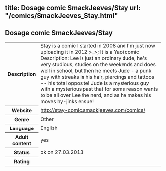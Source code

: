 title: Dosage comic SmackJeeves/Stay
url: "/comics/SmackJeeves_Stay.html"
---
Dosage comic SmackJeeves/Stay
-----------------------------------------

<table class="comicinfo">
<tr>
<th>Description</th><td>Stay is a comic I started in 2008 and I'm just now uploading it in 2012 &gt;_&gt;; It is a Yaoi comic Description: Lee is just an ordinary dude, he's very studious, studies on the weekends and does well in school, but then he meets Jude - a punk guy with streaks in his hair, piercings and tattoos -- his total opposite! Jude is a mysterious guy with a mysterious past that for some reason wants to be all over Lee the nerd, and as he makes his moves hy-jinks ensue!</td>
</tr>
<tr>
<th>Website</th><td><a href="http://stay-comic.smackjeeves.com/comics/">http://stay-comic.smackjeeves.com/comics/</a></td>
</tr>
<tr>
<th>Genre</th><td>Other</td>
</tr>
<tr>
<th>Language</th><td>English</td>
</tr>
<tr>
<th>Adult content</th><td>yes</td>
</tr>
<tr>
<th>Status</th><td>ok on 27.03.2013</td>
</tr>
<tr>
<th>Rating</th><td><div class="g-plusone" data-size="standard" data-annotation="bubble"
 data-href="http://stay-comic.smackjeeves.com/comics/"></div></td>
</tr>
</table>
<script type="text/javascript">
  (function() {
    var po = document.createElement('script'); po.type = 'text/javascript'; po.async = true;
    po.src = 'https://apis.google.com/js/plusone.js';
    var s = document.getElementsByTagName('script')[0]; s.parentNode.insertBefore(po, s);
  })();
</script>
